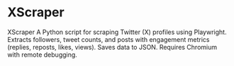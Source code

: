 # XScraper
XScraper A Python script for scraping Twitter (X) profiles using Playwright. Extracts followers, tweet counts, and posts with engagement metrics (replies, reposts, likes, views). Saves data to JSON. Requires Chromium with remote debugging.
